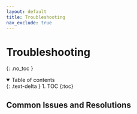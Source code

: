 ```yaml
---
layout: default
title: Troubleshooting
nav_exclude: true
---
```


# Troubleshooting
{: .no_toc }


<details open markdown="block">
  <summary>
    Table of contents
  </summary>
  {: .text-delta }
1. TOC
{:toc}
</details>

## Common Issues and Resolutions


